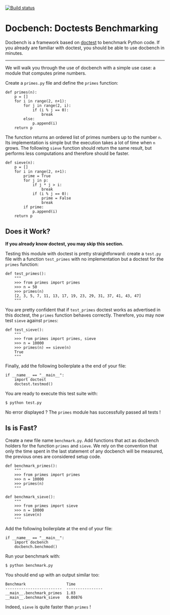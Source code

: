 [![Build status](https://travis-ci.org/boisgera/docbench.svg?branch=master)](https://travis-ci.org/boisgera/docbench)

Docbench: Doctests Benchmarking
================================================================================

Docbench is a framework based on [doctest][] to benchmark Python code.
If you already are familiar with doctest, 
you should be able to use docbench in minutes. 

[doctest]: http://docs.python.org/2/library/doctest.html

--------------------------------------------------------------------------------

We will walk you through the use of docbench with a simple use case: 
a module that computes prime numbers.

Create a `primes.py` file and define the `primes` function:

    def primes(n):
        p = []
        for i in range(2, n+1):
            for j in range(2, i):
                if (i % j == 0):
                    break
            else:
                p.append(i)
        return p

The function returns an ordered list of primes numbers up to the number `n`.
Its implementation is simple but the execution takes a lot of time when `n` grows.
The following `sieve` function should return the same result, but performs less
computations and therefore should be faster.

    def sieve(n):
        p = []
        for i in range(2, n+1):
            prime = True
            for j in p:
                if j * j > i:
                    break
                if (i % j == 0):
                    prime = False
                    break
            if prime:
                p.append(i)
        return p


Does it Work?
--------------------------------------------------------------------------------

**If you already know doctest, you may skip this section.**

Testing this module with doctest is pretty straightforward: create a `test.py`
file with a function `test_primes` with no implementation but a doctest 
for the `primes` function:

    def test_primes():
        """
        >>> from primes import primes
        >>> n = 50
        >>> primes(n)
        [2, 3, 5, 7, 11, 13, 17, 19, 23, 29, 31, 37, 41, 43, 47]
        """

You are pretty confident that if `test_primes` doctest works as advertised
in this doctest, the `primes` function behaves correctly. 
Therefore, you may now test `sieve` against `primes`:

    def test_sieve():
        """
        >>> from primes import primes, sieve
        >>> n = 10000
        >>> primes(n) == sieve(n)
        True
        """

Finally, add the following boilerplate a the end of your file:

    if __name__ == "__main__":
        import doctest
        doctest.testmod()

You are ready to execute this test suite with:

    $ python test.py

No error displayed ? The `primes` module has successfully passed all tests !


Is is Fast?
--------------------------------------------------------------------------------

Create a new file name `benchmark.py`. Add functions that act as docbench 
holders for the function `primes` and `sieve`. We rely on the convention 
that only the time spent in the last statement of any docbench will be 
measured, the previous ones are considered setup code.

    def benchmark_primes():
        """
        >>> from primes import primes
        >>> n = 10000
        >>> primes(n)
        """

    def benchmark_sieve():
        """
        >>> from primes import sieve
        >>> n = 10000
        >>> sieve(n)
        """

Add the following boilerplate at the end of your file:

    if __name__ == "__main__":
        import docbench
        docbench.benchmod()

Run your benchmark with:
    
    $ python benchmark.py

You should end up with an output similar too:

    Benchmark                  Time            
    -------------------------  ----------------
    __main__.benchmark_primes  1.03            
    __main__.benchmark_sieve   0.00876

Indeed, `sieve` is quite faster than `primes` !


